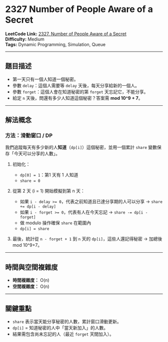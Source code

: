 # 2327 Number of People Aware of a Secret

**LeetCode Link:** [2327. Number of People Aware of a Secret](https://leetcode.com/problems/number-of-people-aware-of-a-secret/)  
**Difficulty:** Medium  
**Tags:** Dynamic Programming, Simulation, Queue

---

## 題目描述
- 第一天只有一個人知道一個秘密。
- 參數 `delay`：這個人需要等 `delay` 天後，每天分享給新的一個人。
- 參數 `forget`：這個人會在知道秘密的第 `forget` 天忘記它，不能分享。
- 給定 `n` 天後，問還有多少人知道這個秘密？答案需 **mod 10^9 + 7**。

---

## 解法概念

### 方法：滑動窗口 / DP
我們追蹤每天有多少新的人**知道**（`dp[i]`）這個秘密，並用一個累計 `share` 變數保存「今天可以分享的人數」。

1. 初始化：
   - `dp[0] = 1`：第1 天有 1 人知道
   - `share = 0`

2. 從第 2 天 (i = 1) 開始模擬到第 n 天：
   - 如果 `i - delay >= 0`，代表之前知道且已達分享期的人可以分享 → `share += dp[i - delay]`
   - 如果 `i - forget >= 0`，代表有人在今天忘記 → `share -= dp[i - forget]`
   - 做 modulo 操作確保 `share` 在範圍內
   - `dp[i] = share`

3. 最後，統計從 `n - forget + 1` 到 `n` 天的 `dp[i]`，這些人還記得秘密 → 加總後 mod 10^9+7。

---

## 時間與空間複雜度
- **時間複雜度：** O(n)
- **空間複雜度：** O(n)

---

## 關鍵重點
- `share` 表示當天能分享秘密的人數，累計窗口滑動更新。
- `dp[i]` = 知道秘密的人中「當天新加入」的人數。
- 結果需包含尚未忘記的人（最近 `forget` 天間加入）。